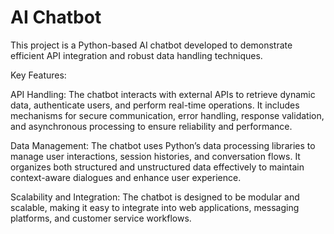 # AI Chatbot
This project is a Python-based AI chatbot developed to demonstrate efficient API integration and robust data handling techniques.

Key Features:

API Handling:
The chatbot interacts with external APIs to retrieve dynamic data, authenticate users, and perform real-time operations. It includes mechanisms for secure communication, error handling, response validation, and asynchronous processing to ensure reliability and performance.

Data Management:
The chatbot uses Python’s data processing libraries to manage user interactions, session histories, and conversation flows. It organizes both structured and unstructured data effectively to maintain context-aware dialogues and enhance user experience.

Scalability and Integration:
The chatbot is designed to be modular and scalable, making it easy to integrate into web applications, messaging platforms, and customer service workflows.
